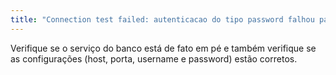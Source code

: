 ```yaml
---
title: "Connection test failed: autenticacao do tipo password falhou para usuario 'strapi'"
---
```


Verifique se o serviço do banco está de fato em pé e também verifique se as configurações (host, porta, username e password) estão corretos.
